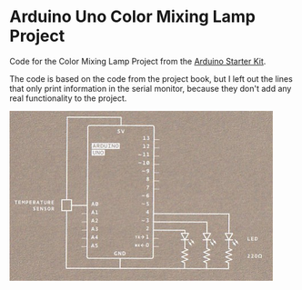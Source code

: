 # Arduino Uno Color Mixing Lamp Project

Code for the Color Mixing Lamp Project from the [Arduino Starter Kit](https://store.arduino.cc/products/arduino-starter-kit-multi-language?_gl=1*1ltjdz0*_ga*MjI1NTczNjQ0LjE3MTY0ODIwMTM.*_ga_NEXN8H46L5*MTcxNjU2ODgyOC4yLjEuMTcxNjU2ODk4My4wLjAuMTM4NjMyODUz*_fplc*aWJmUjNEZyUyRnpCc3RMQVJaM0poRWJxRDVQeWZtNzFtJTJGSFFrRCUyQkg4TUk1TW9hRU5rVUczQkgwWnp0R2tSNSUyQnZWM2lSUllkJTJGeGpic2lOR0h4Smh6YktnSyUyRk0xY3RkcXdMenpPcEpOOEZFRUh3WXRVMEp0ODRqdVVwRnpoJTJCdlElM0QlM0Q.).

The code is based on the code from the project book, but I left out the lines that only print information in the serial monitor, because they don't add any real functionality to the project.

![Arduino One Love-o-Meter Project](https://github.com/Marjolein-Kasman-de-Jong/love-o-meter/blob/main/love-o-meter.jpg)

